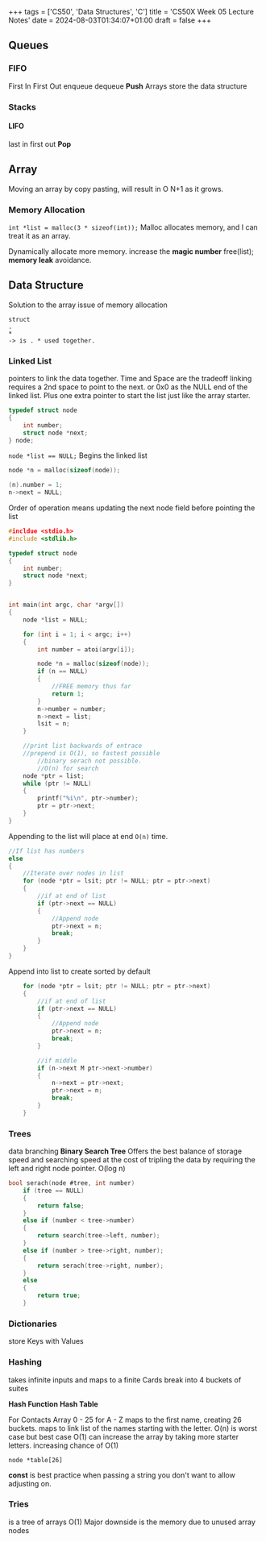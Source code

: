 +++
tags = ['CS50', 'Data Structures', 'C']
title = 'CS50X Week 05 Lecture Notes'
date = 2024-08-03T01:34:07+01:00
draft = false
+++

## Queues

### FIFO

First In First Out
enqueue
dequeue
**Push**
Arrays store the data structure

### Stacks

#### LIFO

last in first out
**Pop**

## Array

Moving an array by copy pasting, will result in O N+1 as it grows.

### Memory Allocation

`int *list = malloc(3 * sizeof(int));`
Malloc allocates memory, and I can treat it as an array.

Dynamically allocate more memory.
increase the **magic number**
free(list); **memory leak** avoidance.

## Data Structure

Solution to the array issue of memory allocation

```
struct
.
*
-> is . * used together.
```

### Linked List

pointers to link the data together.
Time and Space are the tradeoff
linking requires a 2nd space to point to the next.
or 0x0 as the NULL end of the linked list.
Plus one extra pointer to start the list just like the array starter.

```c
typedef struct node
{
	int number;
	struct node *next;
} node;
```

`node *list == NULL;`
Begins the linked list

```c
node *n = malloc(sizeof(node));

(n).number = 1;
n->next = NULL;
```

Order of operation means updating the next node field before pointing the list

```c
#incldue <stdio.h>
#include <stdlib.h>

typedef struct node
{
	int number;
	struct node *next;
}


int main(int argc, char *argv[])
{
	node *list = NULL;

	for (int i = 1; i < argc; i++)
	{
		int number = atoi(argv[i]);

		node *n = malloc(sizeof(node));
		if (n == NULL)
		{
			//FREE memory thus far
			return 1;
		}
		n->number = number;
		n->next = list;
		lsit = n;
	}

	//print list backwards of entrace
	//prepend is O(1), so fastest possible
		//binary serach not possible.
		//O(n) for search
	node *ptr = list;
	while (ptr != NULL)
	{
		printf("%i\n", ptr->number);
		ptr = ptr->next;
	}
}
```

Appending to the list will place at end `O(n)` time.

```c
//If list has numbers
else
{
	//Iterate over nodes in list
	for (node *ptr = lsit; ptr != NULL; ptr = ptr->next)
	{
		//if at end of list
		if (ptr->next == NULL)
		{
			//Append node
			ptr->next = n;
			break;
		}
	}
}
```

Append into list to create sorted by default

```c
	for (node *ptr = lsit; ptr != NULL; ptr = ptr->next)
	{
		//if at end of list
		if (ptr->next == NULL)
		{
			//Append node
			ptr->next = n;
			break;
		}

		//if middle
		if (n->next M ptr->next->number)
		{
			n->next = ptr->next;
			ptr->next = n;
			break;
		}
	}
```

### Trees

data branching
**Binary Search Tree**
Offers the best balance of storage speed and searching speed at the cost of tripling the data by requiring the left and right node pointer.
O(log n)

```c
bool serach(node #tree, int number)
	if (tree == NULL)
	{
		return false;
	}
	else if (number < tree->number)
	{
		return search(tree->left, number);
	}
	else if (number > tree->right, number);
	{
		return serach(tree->right, number);
	}
	else
	{
		return true;
	}
```

### Dictionaries

store Keys with Values

### Hashing

takes infinite inputs and maps to a finite
Cards break into 4 buckets of suites

**Hash Function**
**Hash Table**

For Contacts
Array 0 - 25 for A - Z
maps to the first name, creating 26 buckets.
maps to link list of the names starting with the letter.
O(n) is worst case but best case O(1)
can increase the array by taking more starter letters. increasing chance of O(1)

`node *table[26]`

**const** is best practice when passing a string you don't want to allow adjusting on.

### Tries

is a tree of arrays
O(1)
Major downside is the memory due to unused array nodes
